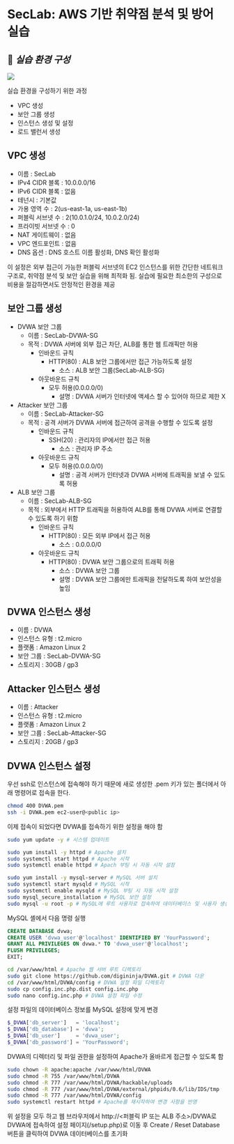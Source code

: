 # SecLab: AWS 기반 취약점 분석 및 방어 실습
## 📌 _실습 환경 구성_

![](https://github.com/user-attachments/assets/53f7ca33-b61c-4d7b-b897-1aecd5f9ca7a)

실습 환경을 구성하기 위한 과정

- VPC 생성
- 보안 그룹 생성
- 인스턴스 생성 및 설정
- 로드 밸런서 생성

## VPC 생성

- 이름 : SecLab
- IPv4 CIDR 블록 : 10.0.0.0/16
- IPv6 CIDR 블록 : 없음
- 테넌시 : 기본값
- 가용 영역 수 : 2(us-east-1a, us-east-1b)
- 퍼블릭 서브넷 수 : 2(10.0.1.0/24, 10.0.2.0/24)
- 프라이빗 서브넷 수 : 0
- NAT 게이트웨이 : 없음
- VPC 엔드포인트 : 없음
- DNS 옵션 : DNS 호스트 이름 활성화, DNS 확인 활성화

이 설정은 외부 접근이 가능한 퍼블릭 서브넷의 EC2 인스턴스를 위한 간단한 네트워크 구조로, 취약점 분석 및 보안 실습을 위해 최적화 됨. 실습에 필요한 최소한의 구성으로 비용을 절감하면서도 안정적인 환경을 제공

## 보안 그룹 생성

- DVWA 보안 그룹
    - 이름 : SecLab-DVWA-SG
    - 목적 : DVWA 서버에 외부 접근 차단, ALB를 통한 웹 트래픽만 허용
        - 인바운드 규칙
            - HTTP(80) : ALB 보안 그룹에서만 접근 가능하도록 설정
                - 소스 : ALB 보안 그룹(SecLab-ALB-SG)
        - 아웃바운드 규칙
            - 모두 허용(0.0.0.0/0)
                - 설명 : DVWA 서버가 인터넷에 액세스 할 수 있어야 하므로 제한 X
- Attacker 보안 그룹
    - 이름 : SecLab-Attacker-SG
    - 목적 : 공격 서버가 DVWA 서버에 접근하여 공격을 수행할 수 있도록 설정
        - 인바운드 규칙
            - SSH(20) : 관리자의 IP에서만 접근 허용
                - 소스 : 관리자 IP 주소
        - 아웃바운드 규칙
            - 모두 허용(0.0.0.0/0)
                - 설명 : 공격 서버가 인터넷과 DVWA 서버에 트래픽을 보낼 수 있도록 허용
- ALB 보안 그룹
    - 이름 : SecLab-ALB-SG
    - 목적 : 외부에서 HTTP 트래픽을 허용하여 ALB를 통해 DVWA 서버로 연결할 수 있도록 하기 위함
        - 인바운드 규칙
            - HTTP(80) : 모든 외부 IP에서 접근 허용
                - 소스 : 0.0.0.0/0
        - 아웃바운드 규칙
            - HTTP(80) : DVWA 보안 그룹으로의 트래픽 허용
                - 소스 : DVWA 보안 그룹
                - 설명 : DVWA 보안 그룹에만 트래픽을 전달하도록 하여 보안성을 높임

## DVWA 인스턴스 생성

- 이름 : DVWA
- 인스턴스 유형 : t2.micro
- 플랫폼 : Amazon Linux 2
- 보안 그룹 : SecLab-DVWA-SG
- 스토리지 : 30GB / gp3

## Attacker 인스턴스 생성

- 이름 : Attacker
- 인스턴스 유형 : t2.micro
- 플랫폼 : Amazon Linux 2
- 보안 그룹 : SecLab-Attacker-SG
- 스토리지 : 20GB / gp3

## DVWA 인스턴스 설정

우선 ssh로 인스턴스에 접속해야 하기 때문에
새로 생성한 .pem 키가 있는 폴더에서 아래 명령어로 접속을 한다.

```bash
chmod 400 DVWA.pem
ssh -i DVWA.pem ec2-user@<public ip>
```

이제 접속이 되었다면 DVWA를 접속하기 위한 설정을 해야 함

```bash
sudo yum update -y # 시스템 업데이트

sudo yum install -y httpd # Apache 설치
sudo systemctl start httpd # Apache 시작
sudo systemctl enable httpd # Apach 부팅 시 자동 시작 설정

sudo yum install -y mysql-server # MySQL 서버 설치
sudo systemctl start mysqld # MySQL 시작
sudo systemctl enable mysqld # MySQL 부팅 시 자동 시작 설정
sudo mysql_secure_installation # MySQL 보안 설정
sudo mysql -u root -p # MySQL에 루트 사용자로 접속하여 데이터베이스 및 사용자 생성
```

MySQL 셸에서 다음 명령 실행
```sql
CREATE DATABASE dvwa;
CREATE USER 'dvwa_user'@'localhost' IDENTIFIED BY 'YourPassword';
GRANT ALL PRIVILEGES ON dvwa.* TO 'dvwa_user'@'localhost';
FLUSH PRIVILEGES;
EXIT;
```

```bash
cd /var/www/html # Apache 웹 서버 루트 디렉토리
sudo git clone https://github.com/digininja/DVWA.git # DVWA 다운
cd /var/www/html/DVWA/config # DVWA 설정 파일 디렉토리
sudo cp config.inc.php.dist config.inc.php
sudo nano config.inc.php # DVWA 설정 파일 수정
```

설정 파일의 데이터베이스 정보를 MySQL 설정에 맞게 변경
```php
$_DVWA['db_server']   = 'localhost';
$_DVWA['db_database'] = 'dvwa';
$_DVWA['db_user']     = 'dvwa_user';
$_DVWA['db_password'] = 'YourPassword';
```

DVWA의 디렉터리 및 파일 권한을 설정하여 Apache가 올바르게 접근할 수 있도록 함
```bash
sudo chown -R apache:apache /var/www/html/DVWA
sudo chmod -R 755 /var/www/html/DVWA
sudo chmod -R 777 /var/www/html/DVWA/hackable/uploads
sudo chmod -R 777 /var/www/html/DVWA/external/phpids/0.6/lib/IDS/tmp
sudo chmod -R 777 /var/www/html/DVWA/config
sudo systemctl restart httpd # Apache를 재시작하여 변경 사항을 반영
```

위 설정을 모두 하고 웹 브라우저에서 http://<퍼블릭 IP 또는 ALB 주소>/DVWA로 DVWA에 접속하여 설정 페이지(/setup.php)로 이동 후 Create / Reset Database 버튼을 클릭하여 DVWA 데이터베이스를 초기화
